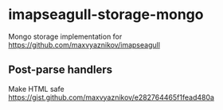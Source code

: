 imapseagull-storage-mongo
=========================

Mongo storage implementation for https://github.com/maxvyaznikov/imapseagull


## Post-parse handlers

Make HTML safe
https://gist.github.com/maxvyaznikov/e282764465f1fead480a

